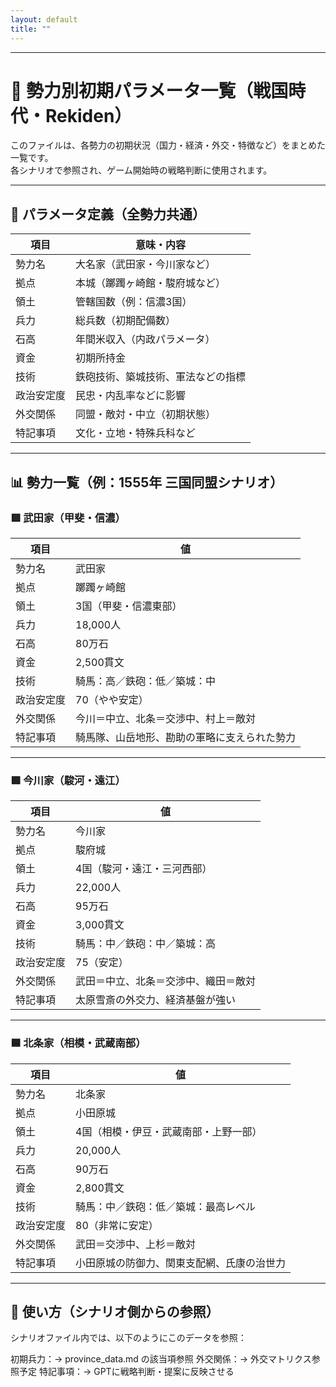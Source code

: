 ```yaml
---
layout: default
title: ""
---
```

    
---

# 🏯 勢力別初期パラメータ一覧（戦国時代・Rekiden）

このファイルは、各勢力の初期状況（国力・経済・外交・特徴など）をまとめた一覧です。  
各シナリオで参照され、ゲーム開始時の戦略判断に使用されます。

---

## 📌 パラメータ定義（全勢力共通）

| 項目         | 意味・内容                                   |
|--------------|----------------------------------------------|
| 勢力名       | 大名家（武田家・今川家など）                    |
| 拠点         | 本城（躑躅ヶ崎館・駿府城など）                 |
| 領土         | 管轄国数（例：信濃3国）                        |
| 兵力         | 総兵数（初期配備数）                           |
| 石高         | 年間米収入（内政パラメータ）                   |
| 資金         | 初期所持金                                     |
| 技術         | 鉄砲技術、築城技術、軍法などの指標               |
| 政治安定度   | 民忠・内乱率などに影響                         |
| 外交関係     | 同盟・敵対・中立（初期状態）                   |
| 特記事項     | 文化・立地・特殊兵科など                         |

---

## 📊 勢力一覧（例：1555年 三国同盟シナリオ）

### 🟥 武田家（甲斐・信濃）

| 項目         | 値                                      |
|--------------|-----------------------------------------|
| 勢力名       | 武田家                                   |
| 拠点         | 躑躅ヶ崎館                               |
| 領土         | 3国（甲斐・信濃東部）                     |
| 兵力         | 18,000人                                 |
| 石高         | 80万石                                   |
| 資金         | 2,500貫文                                |
| 技術         | 騎馬：高／鉄砲：低／築城：中                |
| 政治安定度   | 70（やや安定）                            |
| 外交関係     | 今川＝中立、北条＝交渉中、村上＝敵対         |
| 特記事項     | 騎馬隊、山岳地形、勘助の軍略に支えられた勢力 |

---

### 🟩 今川家（駿河・遠江）

| 項目         | 値                                      |
|--------------|-----------------------------------------|
| 勢力名       | 今川家                                   |
| 拠点         | 駿府城                                   |
| 領土         | 4国（駿河・遠江・三河西部）                |
| 兵力         | 22,000人                                 |
| 石高         | 95万石                                   |
| 資金         | 3,000貫文                                |
| 技術         | 騎馬：中／鉄砲：中／築城：高                |
| 政治安定度   | 75（安定）                               |
| 外交関係     | 武田＝中立、北条＝交渉中、織田＝敵対         |
| 特記事項     | 太原雪斎の外交力、経済基盤が強い             |

---

### 🟦 北条家（相模・武蔵南部）

| 項目         | 値                                      |
|--------------|-----------------------------------------|
| 勢力名       | 北条家                                   |
| 拠点         | 小田原城                                 |
| 領土         | 4国（相模・伊豆・武蔵南部・上野一部）         |
| 兵力         | 20,000人                                 |
| 石高         | 90万石                                   |
| 資金         | 2,800貫文                                |
| 技術         | 騎馬：中／鉄砲：低／築城：最高レベル          |
| 政治安定度   | 80（非常に安定）                          |
| 外交関係     | 武田＝交渉中、上杉＝敵対                   |
| 特記事項     | 小田原城の防御力、関東支配網、氏康の治世力    |

---

## 🔁 使い方（シナリオ側からの参照）

シナリオファイル内では、以下のようにこのデータを参照：

初期兵力：→ province_data.md の該当項参照
外交関係：→ 外交マトリクス参照予定
特記事項：→ GPTに戦略判断・提案に反映させる

